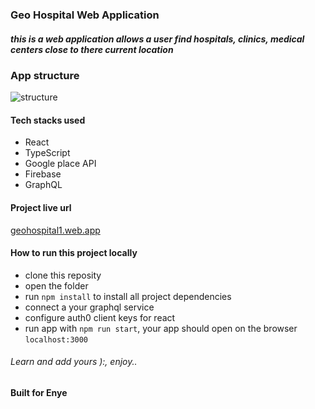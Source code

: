 ### Geo Hospital Web Application
##### this is a web application allows a user find hospitals, clinics, medical centers close to there current location

### App structure
![structure](https://res.cloudinary.com/oliver-k/image/upload/v1592162750/app-structure.png)

#### Tech stacks used
- React
- TypeScript
- Google place API
- Firebase
- GraphQL

#### Project live url
[geohospital1.web.app](https://geohospital1.web.app/)


#### How to run this project locally
- clone this reposity
- open the folder
- run `npm install` to install all project dependencies
- connect a your graphql service
- configure auth0 client keys for react
- run app with `npm run start`, your app should open on the browser `localhost:3000`


###### Learn and add yours ):, enjoy..

#### Built for Enye 
